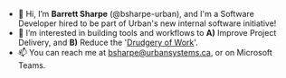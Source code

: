 - 👋 Hi, I’m **Barrett Sharpe** (@bsharpe-urban), and I'm a Software Developer hired to be part of Urban's new internal software initiative!
- 👀 I’m interested in building tools and workflows to **A)** Improve Project Delivery, and **B)** Reduce the '[Drudgery of Work](https://www.merriam-webster.com/dictionary/drudgery)'.
- 📫 You can reach me at [bsharpe@urbansystems.ca](mailto:bsharpe@urbansystems.ca), or on Microsoft Teams.

<!---
bsharpe-urban/bsharpe-urban is a ✨ special ✨ repository because its `README.md` (this file) appears on your GitHub profile.
You can click the Preview link to take a look at your changes.
--->
